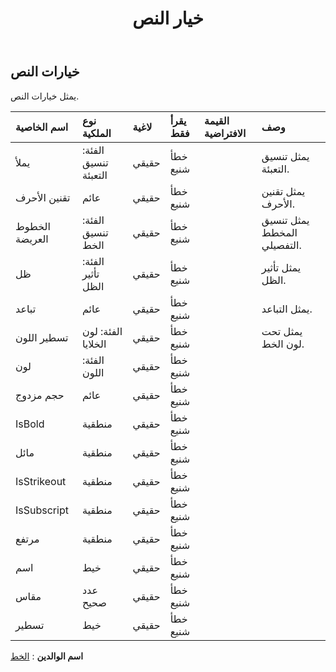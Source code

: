 ﻿---
title: خيار النص
second_title: Aspose.Cells Cloud Documen
type: docs
url: /ar/specification/model/textoptions/
description: "Aspose.Cells مواصفات النموذج السحابي: TextOptions. تعامل بسهولة مع Excel ومستندات جداول البيانات الأخرى التي تحتوي على ميزات مثل الفتح والتوليد والتحرير والتقسيم والدمج والمقارنة والتحويل"
kwords: Excel، Office، جدول البيانات، Cloud REST API، TextOptions
weight: 50
---
## **خيارات النص**

 يمثل خيارات النص.

| اسم الخاصية| نوع الملكية| لاغية| يقرأ فقط| القيمة الافتراضية| وصف|
|:- |:- |:- |:- |:- |:- |
| يملأ| الفئة: تنسيق التعبئة| حقيقي| خطأ شنيع|| يمثل تنسيق التعبئة.|
| تقنين الأحرف| عائم| حقيقي| خطأ شنيع|| يمثل تقنين الأحرف.|
| الخطوط العريضة| الفئة: تنسيق الخط| حقيقي| خطأ شنيع|| يمثل تنسيق المخطط التفصيلي.|
| ظل| الفئة: تأثير الظل| حقيقي| خطأ شنيع|| يمثل تأثير الظل.|
| تباعد| عائم| حقيقي| خطأ شنيع|| يمثل التباعد.|
| تسطير اللون| الفئة: لون الخلايا| حقيقي| خطأ شنيع|| يمثل تحت لون الخط.|
| لون| الفئة: اللون| حقيقي| خطأ شنيع|||
| حجم مزدوج| عائم| حقيقي| خطأ شنيع|||
| IsBold| منطقية| حقيقي| خطأ شنيع|||
| مائل| منطقية| حقيقي| خطأ شنيع|||
| IsStrikeout| منطقية| حقيقي| خطأ شنيع|||
| IsSubscript| منطقية| حقيقي| خطأ شنيع|||
| مرتفع| منطقية| حقيقي| خطأ شنيع|||
| اسم| خيط| حقيقي| خطأ شنيع|||
| مقاس| عدد صحيح| حقيقي| خطأ شنيع|||
| تسطير| خيط| حقيقي| خطأ شنيع|||

**اسم الوالدين** : [الخط](/specification/model/font)

